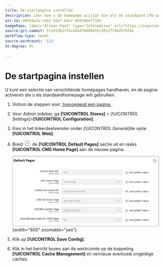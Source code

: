```yaml
---
title: De startpagina instellen
description: Leer hoe u de homepage wijzigt die als de standaard CMS-pagina wordt gebruikt.
exl-id: 0065da5a-ca55-45ef-b9a7-9b5548ef73d1
badgePaas: label="Alleen PaaS" type="Informative" url="https://experienceleague.adobe.com/nl/docs/commerce/user-guides/product-solutions" tooltip="Is alleen van toepassing op Adobe Commerce op Cloud-projecten (door Adobe beheerde PaaS-infrastructuur) en op projecten in het veld."
source-git-commit: 57a913b21f4cbbb4f0800afe13012ff46d578f8e
workflow-type: tm+mt
source-wordcount: '113'
ht-degree: 0%

---
```


# De startpagina instellen

U kunt een selectie van verschillende homepages handhaven, en de pagina activeren die u als standaardhomepage wilt gebruiken.

1. Voltooi de stappen voor [&#x200B; toevoegend een pagina &#x200B;](page-add.md).

1. Voor _Admin_ sidebar, ga **[!UICONTROL Stores]** > _[!UICONTROL Settings]_>**[!UICONTROL Configuration]**.

1. Kies in het linkerdeelvenster onder _[!UICONTROL General]_&#x200B;de optie **[!UICONTROL Web]**.

1. Breid ![&#x200B; selecteur van de Uitbreiding &#x200B;](../assets/icon-display-expand.png) de **[!UICONTROL Default Pages]** sectie uit en reeks **[!UICONTROL CMS Home Page]** aan de nieuwe pagina.

   ![&#x200B; Web standaardpagina&#39;s configuratie &#x200B;](./assets/web-default-pages.png){width="600" zoomable="yes"}

1. Klik op **[!UICONTROL Save Config]**.

1. Klik in het bericht boven aan de werkruimte op de koppeling **[!UICONTROL Cache Management]** en vernieuw eventuele ongeldige caches.
